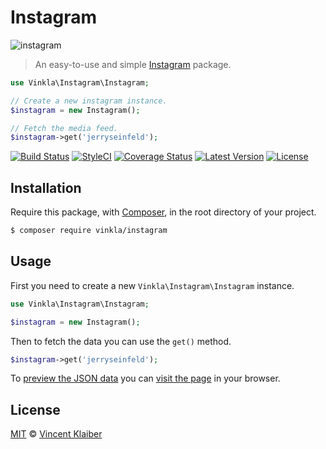 # Instagram

![instagram](https://cloud.githubusercontent.com/assets/499192/11020990/f0f31dea-8632-11e5-95b1-77e72c7ba271.png)

> An easy-to-use and simple [Instagram](https://www.instagram.com/) package.

```php
use Vinkla\Instagram\Instagram;

// Create a new instagram instance.
$instagram = new Instagram();

// Fetch the media feed.
$instagram->get('jerryseinfeld');
```

[![Build Status](https://img.shields.io/travis/vinkla/instagram/master.svg?style=flat)](https://travis-ci.org/vinkla/instagram)
[![StyleCI](https://styleci.io/repos/27216826/shield?style=flat)](https://styleci.io/repos/27216826)
[![Coverage Status](https://img.shields.io/codecov/c/github/vinkla/instagram.svg?style=flat)](https://codecov.io/github/vinkla/instagram)
[![Latest Version](https://img.shields.io/github/release/vinkla/instagram.svg?style=flat)](https://github.com/vinkla/instagram/releases)
[![License](https://img.shields.io/packagist/l/vinkla/instagram.svg?style=flat)](https://packagist.org/packages/vinkla/instagram)

## Installation

Require this package, with [Composer](https://getcomposer.org/), in the root directory of your project.

```bash
$ composer require vinkla/instagram
```

## Usage

First you need to create a new `Vinkla\Instagram\Instagram` instance.

```php
use Vinkla\Instagram\Instagram;

$instagram = new Instagram();
```

Then to fetch the data you can use the `get()` method.

```php
$instagram->get('jerryseinfeld');
```

To [preview the JSON data](https://www.instagram.com/jerryseinfeld/media) you can [visit the page](https://www.instagram.com/jerryseinfeld/media) in your browser.

## License

[MIT](LICENSE) © [Vincent Klaiber](https://vinkla.com)
